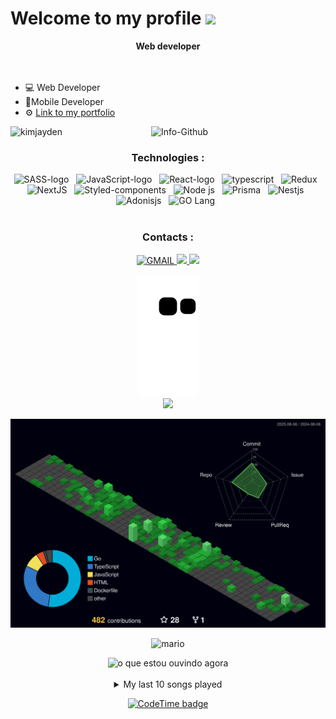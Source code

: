 <h1 > Welcome to my profile <img src="https://raw.githubusercontent.com/kaueMarques/kaueMarques/master/hi.gif" width="30px" /></h1>
<div align="center">
  <b>Web developer</b>
</div>
<br/>
<br/>
<ul>
  <li>💻 <span>Web Developer</span></li>
  <li>📱<span>Mobile Developer</span></li>
  <li>⚙ <a href="https://icarovsilva.dev/" target="_blanck">Link to my portfolio</a></li>

</ul>

<div align="center">
  <img alt="Info-Github" src="http://github-readme-stats.vercel.app/api?username=IcaroSilvaFK&show_icons=true&theme=ocean_dark&include_all_commits=true&count_private=true&title_color=d81b60" height="200">  &emsp;&emsp;&emsp;

  
<img align="left" src="https://github-readme-stats.vercel.app/api/top-langs?username=IcaroSilvaFK&show_icons=true&locale=en&layout=compact&theme=ocean_dark&title_color=d81b60" alt="kimjayden" />
 
<div/>
  <h3>Technologies :</h3>
<div>
  <img alt="SASS-logo" src="https://img.shields.io/badge/Sass-CC6699?style=for-the-badge&logo=sass&logoColor=white" />
    &nbsp;
  <img alt="JavaScript-logo" src="https://img.shields.io/badge/JavaScript-F7DF1E?style=for-the-badge&logo=javascript&logoColor=black" />
    &nbsp;
  <img alt="React-logo" src="https://img.shields.io/badge/React-20232A?style=for-the-badge&logo=react&logoColor=61DAFB"/>
    &nbsp;
  <img  alt="typescript" src="https://img.shields.io/badge/TypeScript-007ACC?style=for-the-badge&logo=typescript&logoColor=white" />
   &nbsp;
  <img alt="Redux" src="https://img.shields.io/badge/Redux-593D88?style=for-the-badge&logo=redux&logoColor=white" />
    &nbsp;
  <img alt="NextJS" src="https://img.shields.io/badge/next.js-000000?style=for-the-badge&logo=nextdotjs&logoColor=white"/>
  &nbsp;
 <img alt="Styled-components" src="https://img.shields.io/badge/styled--components-DB7093?style=for-the-badge&logo=styled-components&logoColor=white"/>
  &nbsp;
 <img alt="Node js" src="https://img.shields.io/badge/Node.js-339933?style=for-the-badge&logo=nodedotjs&logoColor=white"/>
  &nbsp;
<img alt="Prisma" src="https://img.shields.io/badge/Prisma-3982CE?style=for-the-badge&logo=Prisma&logoColor=white"/>  &nbsp;
  <img alt="Nestjs" src="https://img.shields.io/badge/nestjs-E0234E?style=for-the-badge&logo=nestjs&logoColor=white"/>  &nbsp;
<img alt="Adonisjs" src="https://img.shields.io/badge/adonis%20js-220052?style=for-the-badge&logo=adonisjs&logoColor=white" />  &nbsp;
<img alt="GO Lang" src="https://img.shields.io/badge/Go-00ADD8?style=for-the-badge&logo=go&logoColor=white" />  &nbsp;

</div>
  <br/>
<div align="center">
  <h3>Contacts :</h3>
</div>

<div>
 <a href="mailto:icarovsilva1@gmail.com" target="_blanck">
    <img src="https://img.shields.io/badge/Gmail-D14836?style=for-the-badge&logo=gmail&logoColor=white" alt="GMAIL"/>
 </a>
  <a href="https://www.linkedin.com/in/icarovieira/" target="_blanck">
    <img src="https://img.shields.io/badge/LinkedIn-0077B5?style=for-the-badge&logo=linkedin&logoColor=white"/> 
  </a>
  <a href="tel:62998358542">
    <img src="https://img.shields.io/badge/WhatsApp-25D366?style=for-the-badge&logo=whatsapp&logoColor=white"/> 
   </a>
</div>
  <br/>
  <div align="center">
     <img src="https://github.com/IcaroSilvaFK/IcaroSilvaFK/blob/output/github-contribution-grid-snake.svg" />
  </div>
   <div align='center'>
<a height="150em" href="http://www.github.com/IcaroSilvaFK"><img src="https://github-readme-streak-stats.herokuapp.com/?user=IcaroSilvaFK&stroke=2ea043&background=171717&ring=3382ed&fire=3382ed&currStreakNum=0bd967&currStreakLabel=3382ed&sideNums=0bd967&sideLabels=3382ed&dates=0bd967&hide_border=true" /></a>
</div>
  
  ![Status](./profile-3d-contrib/profile-night-green.svg)
  
  ![mario](https://user-images.githubusercontent.com/86238635/158221937-9a765567-7f7e-423e-b215-73d09c22e604.png)
  
  
<img alt="o que estou ouvindo agora" src="https://github-readme-lastfm-stats.netlify.app/.netlify/functions/card?user=whyy__&theme=dark&show_scrobbles=true">
  <br/>
  <br/>
  <details>
    <summary>My last 10 songs played</summary>
    <a href="https://open.spotify.com/user/6751dda1-2e0f-4e2c-aea3-c7ce0ecf92f2" align="center">
    <img src="https://spotify-recently-played-readme.vercel.app/api?user=icarolgs&count=10" alt="my last 10 songs played"/>
    </a>
</details>

  
  [![CodeTime badge](https://img.shields.io/endpoint?style=social&url=https%3A%2F%2Fapi.codetime.dev%2Fshield%3Fid%3D16869%26project%3D%26in%3D0)](https://codetime.dev)
  
